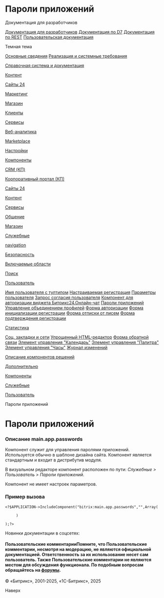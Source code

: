 # Пароли приложений

Документация для разработчиков

[Документация для разработчиков](https://dev.1c-bitrix.ru/api_help/)
[Документация по D7](https://dev.1c-bitrix.ru/api_d7/)
[Документация по REST](https://dev.1c-bitrix.ru/rest_help/)
[Пользовательская документация](https://dev.1c-bitrix.ru/user_help/)

Темная тема

[Основные сведения](/user_help/index.php)
[Реализация и системные требования](/user_help/reqintro.php)

[Справочная система и документация](/user_help/help/index.php)

[Контент](/user_help/content/index.php)

[Сайты 24](/user_help/sites24/index.php)

[Маркетинг](/user_help/marketing/index.php)

[Магазин](/user_help/store/index.php)

[Клиенты](/user_help/clients/index.php)

[Сервисы](/user_help/service/index.php)

[Веб-аналитика](/user_help/statistic/index.php)

[Marketplace](/user_help/marketplace/index.php)

[Настройки](/user_help/settings/index.php)

[Компоненты](/user_help/components/index.php)

[CRM (КП)](/user_help/components/crm/index.php)

[Корпоративный портал (КП)](/user_help/components/intranet/index.php)

[Сайты 24](/user_help/components/landing/index.php)

[Контент](/user_help/components/content/index.php)

[Сервисы](/user_help/components/services/index.php)

[Общение](/user_help/components/obschenie/index.php)

[Магазин](/user_help/components/magazin/index.php)

[Служебные](/user_help/components/sluzhebnie/index.php)

[navigation](/user_help/components/sluzhebnie/navigation/index.php)

[Безопасность](/user_help/components/sluzhebnie/security/index.php)

[Включаемые области](/user_help/components/sluzhebnie/included_regions/index.php)

[Поиск](/user_help/components/sluzhebnie/search/index.php)

[Пользователь](/user_help/components/sluzhebnie/user/index.php)

[Имя пользователя с тултипом](/user_help/components/sluzhebnie/user/main_user_link.php)
[Настраиваемая регистрация](/user_help/components/sluzhebnie/user/main_register.php)
[Параметры пользователя](/user_help/components/sluzhebnie/user/main_profile.php)
[Запрос согласия пользователя](/user_help/components/sluzhebnie/user/main_userconsent_request.php)
[Компонент для авторизации виджета Битрикс24.Онлайн-чат](/user_help/components/sluzhebnie/user/b24connector_openline_info.php)
[Пароли приложений](/user_help/components/sluzhebnie/user/main_app_passwords.php)
[Управление объединением профилей](/user_help/components/sluzhebnie/user/socserv_auth_split.php)
[Форма авторизации](/user_help/components/sluzhebnie/user/system_auth_form.php)
[Форма инициализации регистрации](/user_help/components/sluzhebnie/user/system_auth_initialize.php)
[Форма отписки от писем](/user_help/components/sluzhebnie/user/main_mail_unsubscribe.php)
[Форма подтверждения регистрации](/user_help/components/sluzhebnie/user/system_auth_confirmation.php)

[Статистика](/user_help/components/sluzhebnie/statistic/index.php)

[Соц. закладки и сети](/user_help/components/sluzhebnie/main_share.php)
[Упрощенный HTML-редактор](/user_help/components/sluzhebnie/fileman_light_editor.php)
[Форма обратной связи](/user_help/components/sluzhebnie/main_feedback.php)
[Элемент управления "Календарь"](/user_help/components/sluzhebnie/main_calendar.php)
[Элемент управления "Палитра"](/user_help/components/sluzhebnie/main_colorpicker.php)
[Элемент управления "Часы"](/user_help/components/sluzhebnie/main_clock.php)
[Журнал изменений](/user_help/components/sluzhebnie/event_list.php)

[Описание компонентов решений](/user_help/description_decisions/index.php)

[Дополнительно](/user_help/additional/index.php)

[Компоненты](/user_help/components/index.php)

[Служебные](/user_help/components/sluzhebnie/index.php)

[Пользователь](/user_help/components/sluzhebnie/user/index.php)

Пароли приложений

# Пароли приложений

### Описание **main.app.passwords**

Компонент служит для управления паролями приложений. Используется обычно в шаблоне дизайна сайта. Компонент является стандартным и входит в дистрибутив модуля.

В визуальном редакторе компонент расположен по пути: *Служебные > Пользователь > Пароли приложений*.

Компонент не имеет настроек параметров.

### Пример вызова

```
<?$APPLICATION->IncludeComponent("bitrix:main.app.passwords","",Array(
     )
);?>
```

Новинки документации в соцсетях:

#### Пользовательские комментарииПомните, что Пользовательские комментарии, несмотря на модерацию, не являются официальной документацией. Ответственность за их использование несет сам пользователь. Также Пользовательские комментарии не являются местом для обсуждения функционала. По подобным вопросам обращайтесь на [форумы](http://dev.1c-bitrix.ru/community/forums/group1/).

© «Битрикс», 2001-2025, «1С-Битрикс», 2025

Наверх